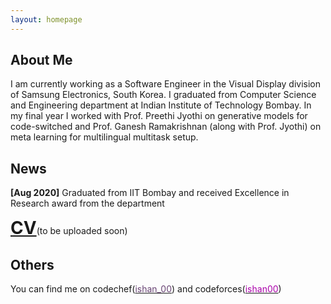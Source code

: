 ```yaml
---
layout: homepage
---
```


## About Me

I am currently working as a Software Engineer in the Visual Display division of Samsung Electronics, South Korea. I graduated from Computer Science and Engineering department at Indian Institute of Technology Bombay. In my final year I worked with Prof. Preethi Jyothi on generative models for code-switched and Prof. Ganesh Ramakrishnan (along with Prof. Jyothi) on meta learning for multilingual multitask setup.

## News
**[Aug 2020]** Graduated from IIT Bombay and received Excellence in Research award from the department

<h1 style='display:inline;'><a href="#">CV</a></h1>(to be uploaded soon)

## Others
You can find me on codechef([<span style='color:rgb(104, 66, 115)'>ishan_00</span>](https://www.codechef.com/users/ishan_00)) and codeforces([<span style='color:rgb(170, 0, 170)'>ishan00</span>](https://codeforces.com/profile/ishan00))



